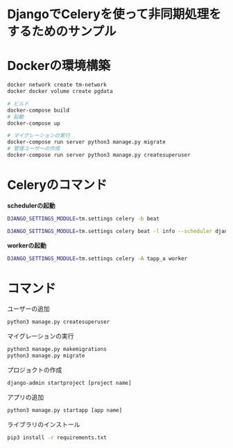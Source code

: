 # DjangoでCeleryを使って非同期処理をするためのサンプル

# Dockerの環境構築

```bash
docker network create tm-network
docker docker volume create pgdata
```

```bash
# ビルド
docker-compose build
# 起動
docker-compose up
```

```bash
# マイグレーションの実行
docker-compose run server python3 manage.py migrate
# 管理ユーザーの作成
docker-compose run server python3 manage.py createsuperuser
```


# Celeryのコマンド


**schedulerの起動**

```bash
DJANGO_SETTINGS_MODULE=tm.settings celery -b beat

DJANGO_SETTINGS_MODULE=tm.settings celery beat -l info --scheduler django_celery_beat.schedulers:DatabaseScheduler
```

**workerの起動**

```bash
DJANGO_SETTINGS_MODULE=tm.settings celery -A tapp_a worker
```


# コマンド

ユーザーの追加

```bash
python3 manage.py createsuperuser
```

マイグレーションの実行

```bash
python3 manage.py makemigrations
python3 manage.py migrate
```


プロジョクトの作成

```bash
django-admin startproject [project name]
```

アプリの追加

```bash
python3 manage.py startapp [app name]
```

ライブラリのインストール

```bash
pip3 install -r requirements.txt
```